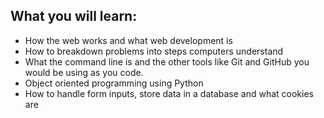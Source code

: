 ## What you will learn:

- How the web works and what web development is
- How to breakdown problems into steps computers understand
- What the command line is and the other tools like Git and GitHub you would be using as you code.
- Object oriented programming using Python
- How to handle form inputs, store data in a database and what cookies are